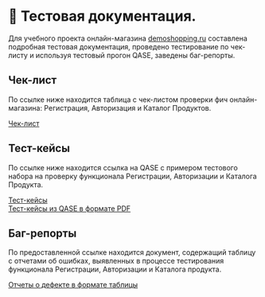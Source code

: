 # 📑 Тестовая документация.

Для учебного проекта онлайн-магазина [demoshopping.ru](https://demoshopping.ru/) составлена подробная тестовая документация, проведено тестирование по чек-листу и используя тестовый прогон QASE, заведены баг-репорты.

## Чек-лист

  По ссылке ниже находится таблица с чек-листом проверки фич онлайн-магазина: Регистрация, Авторизация и Каталог Продуктов.

  [Чек-лист](https://docs.google.com/spreadsheets/d/1LXiLJHsiDnpp6RF_jgjyOO9FZk5U4eUnZhTmsBW8ExU/edit?usp=sharing)

## Тест-кейсы

  По ссылке ниже находится ссылка на QASE с примером тестового набора на проверку функционала Регистрации, Авторизации и Каталога Продукта. 
  <br>

  [Тест-кейсы](https://app.qase.io/project/TD) <br>
  [Тест-кейсы из QASE в формате PDF](https://drive.google.com/file/d/1-7-RhV2_XvTtvhcQPE5zO3lj5U0P5GRk/view?usp=sharing) <br>

## Баг-репорты

  По предоставленной ссылке находится документ, содержащий таблицу с отчетами об ошибках, выявленных в процессе тестирования функционала Регистрации, Авторизации и Каталога продукта.

  [Отчеты о дефекте в формате таблицы](https://docs.google.com/spreadsheets/d/1O1KP0rok2-2D1IU6N4IQIR8fVpAH1MGfOr3ZuuuwA0M/edit?usp=sharing) 
